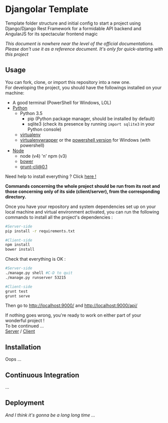 # Djangolar Template
Template folder structure and initial config to start a project using
Django/Django Rest Framework for a formidable API backend and AngularJS for its
spectacular frontend magic

*This document is nowhere near the level of the official documentations. Please don't use it as a reference document. It's only for quick-starting with this project*

## Usage
You can fork, clone, or import this repository into a new one.  
For developing the project, you should have the followings installed on your machine:
- A good terminal (PowerShell for Windows, LOL)
- [Python](https://www.python.org/)
  - Python 3.5
    - pip (Python package manager, should be installed by default)
    - sqlite3 (check its presence by running `import sqlite3` in your Python console)
  - [virtualenv](https://pypi.python.org/pypi/virtualenv)
  - [virtualenvwrapper](https://pypi.python.org/pypi/virtualenvwrapper)
  or the [powershell version](https://pypi.python.org/pypi/virtualenvwrapper-powershell)
  for Windows (with powershell)
- [Node](https://nodejs.org/en/)
  - node (v4) 'n' npm (v3)
  - [bower](http://bower.io/)
  - [grunt-cli@0.1](https://www.npmjs.com/package/grunt-cli)

Need help to install everything ? Click [here !](#installation)

**Commands concerning the whole project should be run from its root and those concerning only of its side (client/server), from the corresponding directory.**

Once you have your repository and system dependencies set up on your local machine and virtual environment activated, you can run the following commands to install all the project's dependencies :
```sh
#Server-side
pip install -r requirements.txt

#Client-side
npm install
bower install
```

Check that everything is OK :
```sh
#Server-side
./manage.py shell #C-D to quit
./manage.py runserver 53215

#Client-side
grunt test
grunt serve
```
Then go to <http://localhost:9000/> and <http://localhost:9000/api/>

If nothing goes wrong, you're ready to work on either part of your wonderful project !  
To be continued ...  
[Server](server/) / [Client](client/)

## Installation
Oops ...

## Continuous Integration
...

## Deployment
*And I think it's gonna be a long long time ...*
